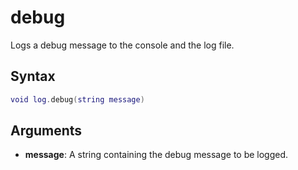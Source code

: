 # debug

Logs a debug message to the console and the log file.

## Syntax

```lua
void log.debug(string message)
```

## Arguments

- **message**: A string containing the debug message to be logged.

